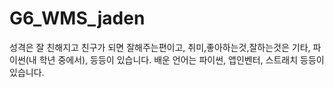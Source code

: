 # G6_WMS_jaden
성격은 잘 친해지고 친구가 되면 잘해주는편이고, 취미,좋아하는것,잘하는것은 기타, 파이썬(내 학년 중에서), 등등이 있습니다.
배운 언어는 파이썬, 앱인벤터, 스트래치 등등이 있습니다.

 
